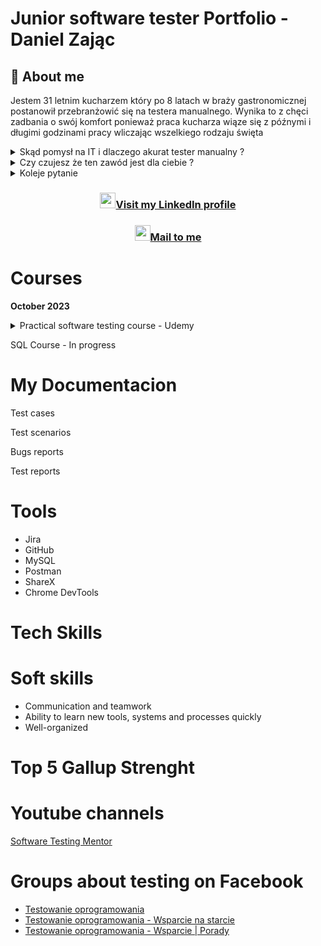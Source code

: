 # Junior software tester Portfolio - Daniel Zając

## :mag_right: About me
Jestem 31 letnim kucharzem który po 8 latach w braży gastronomicznej postanowił przebranżowić się na testera manualnego. Wynika to z chęci zadbania o swój komfort ponieważ praca kucharza wiąze się z późnymi i długimi godzinami pracy wliczając wszelkiego rodzaju święta
<details>
<summary>Skąd pomysł na IT i dlaczego akurat tester manualny ?</summary>
Swój wolny czas w większości spędzam przed ekranem komputera, jestem raczej typem domatora i gracza. Świat MMO rozbudziłem we mnie ciekawośc jak to wszystko działa.
</details>
<details>
<summary>Czy czujesz że ten zawód jest dla ciebie ?</summary>
Tu odpowiedz
</details>
<details>
<summary>Koleje pytanie</summary>
Kolejna odpowiedz
</details>

### <p align="center">[<img src="https://content.linkedin.com/content/dam/me/business/en-us/amp/brand-site/v2/bg/LI-Bug.svg.original.svg" height=25 />](https://www.linkedin.com/in/zajacdaniel/)[Visit my LinkedIn profile](https://www.linkedin.com/in/zajacdaniel/)
### <p align="center">[<img src="https://mailmeteor.com/logos/assets/PNG/Gmail_Logo_256px.png" height=25 />](mailto:d.zajac1337@gmail.com)[Mail to me](mailto:d.zajac1337@gmail.com)</p>

# Courses
**October 2023**
<details>
<summary>Practical software testing course - Udemy</summary>
  
[<img src="https://udemy-certificate.s3.amazonaws.com/image/UC-e37d9be1-1b63-40eb-a2be-939769d4b09c.jpg?v=1696945648000" height=550 />](https://www.udemy.com/course/praktyczny-kurs-testowania-oprogramowania/)
</details>

SQL Course - In progress

# My Documentacion

Test cases

Test scenarios

Bugs reports

Test reports
# Tools
* Jira
* GitHub
* MySQL
* Postman
* ShareX
* Chrome DevTools
# Tech Skills

# Soft skills
* Communication and teamwork
* Ability to learn new tools, systems and processes quickly
* Well-organized
# Top 5 Gallup Strenght

# Youtube channels
[Software Testing Mentor](https://www.youtube.com/@softwaretestingmentor)

# Groups about testing on Facebook
* [Testowanie oprogramowania](https://www.facebook.com/groups/141683635854223)
* [Testowanie oprogramowania - Wsparcie na starcie](https://www.facebook.com/groups/417833158717454)
* [Testowanie oprogramowania - Wsparcie | Porady](https://www.facebook.com/groups/509489587391848)


